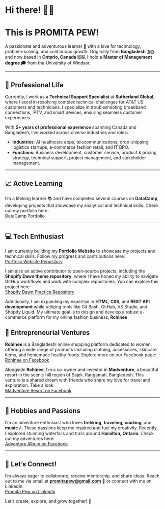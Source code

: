 # Hi there! 👋✨

# This is PROMITA PEW! 

A passionate and adventurous learner 🚀 with a love for technology, problem-solving, and continuous growth. Originally from **Bangladesh 🇧🇩** and now based in **Ontario, Canada 🇨🇦**, I hold a **Master of Management degree 🎓** from the University of Windsor.

---

## 🌟 **Professional Life**

Currently, I work as a **Technical Support Specialist** at **Sutherland Global**, where I excel in resolving complex technical challenges for AT&T US customers and technicians. I specialize in troubleshooting broadband connections, IPTV, and smart devices, ensuring seamless customer experiences.

With **5+ years of professional experience** spanning Canada and Bangladesh, I’ve worked across diverse industries and roles:

- **Industries**: AI healthcare apps, telecommunications, drop-shipping logistics startups, e-commerce fashion retail, and IT BPO.
- **Functions**: Business development, customer service, product & pricing strategy, technical support, project management, and stakeholder management.

---

## 📈 **Active Learning**

I’m a lifelong learner 📚 and have completed several courses on **DataCamp**, developing projects that showcase my analytical and technical skills. Check out my portfolio here:  
[DataCamp Portfolio](https://www.datacamp.com/portfolio/pewpromita)

---

## 💻 **Tech Enthusiast**

I am currently building my **Portfolio Website** to showcase my projects and technical skills. Follow my progress and contributions here:  
[Portfolio Website Repository](https://github.com/promitapew/portfolio-website)

I am also an active contributor to open-source projects, including the **Shopify Dawn theme repository**, where I have honed my ability to navigate GitHub workflows and work with complex repositories. You can explore this project here:  
[Shopify Dawn Practice Repository](https://github.com/promitapew/Shopify-Dawn-Practice)

Additionally, I am expanding my expertise in **HTML**, **CSS**, and **REST API development** while utilizing tools like Git Bash, GitHub, VS Studio, and Shopify Liquid. My ultimate goal is to design and develop a robust e-commerce platform for my online fashion business, **Rohinee**

## 💼 **Entrepreneurial Ventures**

**Rohinee** is a Bangladeshi online shopping platform dedicated to women, offering a wide range of products including clothing, accessories, skincare items, and homemade healthy foods. Explore more on our Facebook page:
[Rohinee on Facebook](https://www.facebook.com/Rohineebd)

Alongside **Rohinee**, I’m a co-owner and investor in **Madventure**, a beautiful resort in the scenic hill region of Sajek, Rangamati, Bangladesh. This venture is a shared dream with friends who share my love for travel and exploration. Take a look:  
[Madventure Resort on Facebook](https://www.facebook.com/MadventureResort.sajek)

---

## 🎨 **Hobbies and Passions**

I’m an adventure enthusiast who loves **trekking**, **traveling**, **cooking**, and **music 🎶**. These passions keep me inspired and fuel my creativity. Recently, I explored stunning waterfalls and trails around **Hamilton, Ontario**. Check out my adventures here:  
[Adventure Album on Facebook](https://www.facebook.com/media/set/?set=a.3618710944940745&type=3)

---

## 🤝 **Let’s Connect!**

I’m always eager to collaborate, receive mentorship, and share ideas. Reach out to me via email at **promitapew@gmail.com** 📧 or connect with me on LinkedIn:  
[Promita Pew on LinkedIn](https://www.linkedin.com/in/promitapew)

Let’s create, explore, and grow together! 🌟
